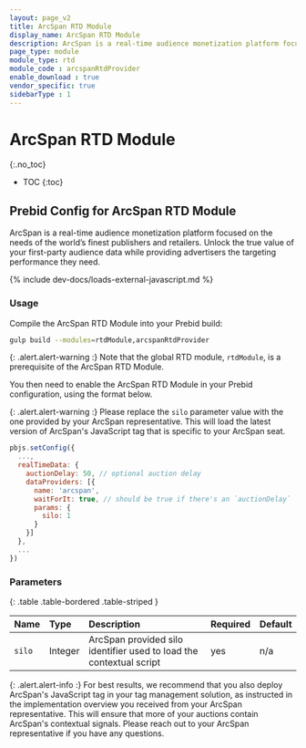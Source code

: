 ```yaml
---
layout: page_v2
title: ArcSpan RTD Module
display_name: ArcSpan RTD Module
description: ArcSpan is a real-time audience monetization platform focused on the needs of the world’s finest publishers and retailers. Unlock the true value of your first-party audience data while providing advertisers the targeting performance they need.
page_type: module
module_type: rtd
module_code : arcspanRtdProvider
enable_download : true
vendor_specific: true
sidebarType : 1
---
```


# ArcSpan RTD Module
{:.no_toc}

* TOC
{:toc}

## Prebid Config for ArcSpan RTD Module

ArcSpan is a real-time audience monetization platform focused on the needs of the world’s finest publishers and retailers. Unlock the true value of your first-party audience data while providing advertisers the targeting performance they need.

{% include dev-docs/loads-external-javascript.md %}

### Usage

Compile the ArcSpan RTD Module into your Prebid build:

```bash
gulp build --modules=rtdModule,arcspanRtdProvider
```

{: .alert.alert-warning :}
Note that the global RTD module, `rtdModule`, is a prerequisite of the ArcSpan RTD Module.

You then need to enable the ArcSpan RTD Module in your Prebid configuration, using the format below.

{: .alert.alert-warning :}
Please replace the `silo` parameter value with the one provided by your ArcSpan representative. This will load the latest version of ArcSpan's JavaScript tag that is specific to your ArcSpan seat.

```javascript
pbjs.setConfig({
  ...,
  realTimeData: {
    auctionDelay: 50, // optional auction delay
    dataProviders: [{
      name: 'arcspan',
      waitForIt: true, // should be true if there's an `auctionDelay`
      params: {
        silo: 1
      }
    }]
  },
  ...
})
```

### Parameters

{: .table .table-bordered .table-striped }

| Name | Type | Description | Required | Default |
| :--- | :--- | :--- | :--- | :--- |
| `silo` | Integer | ArcSpan provided silo identifier used to load the contextual script | yes | n/a |

{: .alert.alert-info :}
For best results, we recommend that you also deploy ArcSpan's JavaScript tag in your tag management solution, as instructed in the implementation overview you received from your ArcSpan representative. This will ensure that more of your auctions contain ArcSpan's contextual signals. Please reach out to your ArcSpan representative if you have any questions.
